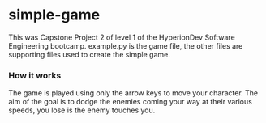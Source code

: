# simple-game

This was Capstone Project 2 of level 1 of the HyperionDev Software Engineering bootcamp. example.py is the game file, the 
other files are supporting files used to create the simple game.

### How it works

The game is played using only the arrow keys to move your character. The aim of the goal is to dodge the enemies coming your way at their various speeds, you 
lose is the enemy touches you.
